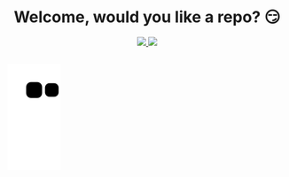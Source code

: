 <h1 align="center">Welcome, would you like a repo? 😏</h1>

<div align="center">
  <a href="https://github.com/elcrixtof">
  <img height="180em" src="https://github-readme-stats.vercel.app/api?username=elcrixtof&show_icons=true&theme=radical&include_all_commits=true&count_private=true"/>
  <img height="180em" src="https://github-readme-stats.vercel.app/api/top-langs/?username=elcrixtof&layout=compact&langs_count=7&theme=radical"/>
</div>

##

![Snake animation](https://github.com/elcrixtof/elcrixtof/blob/output/github-contribution-grid-snake.svg)


